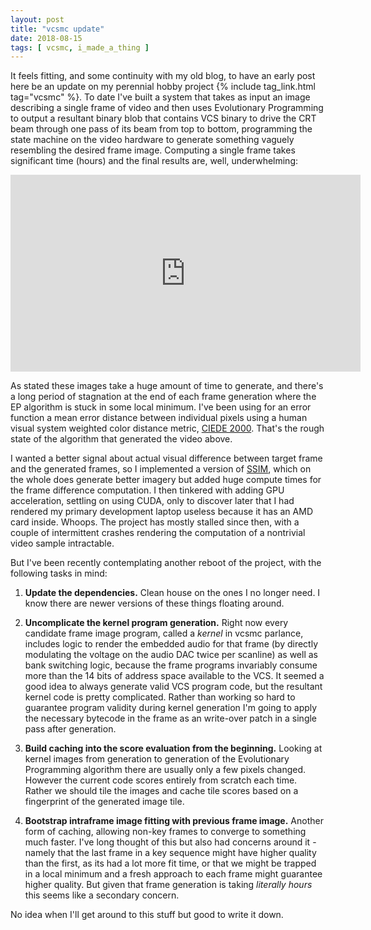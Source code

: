 ```yaml
---
layout: post
title: "vcsmc update"
date: 2018-08-15
tags: [ vcsmc, i_made_a_thing ]
---
```


It feels fitting, and some continuity with my old blog, to have an early post
here be an update on my perennial hobby project
{% include tag_link.html tag="vcsmc" %}. To date I've built a system that takes
as input an image describing a single frame of video and then uses Evolutionary
Programming to output a resultant binary blob that contains VCS binary to drive
the CRT beam through one pass
of its beam from top to bottom, programming the state machine on the video
hardware to generate something vaguely resembling the desired frame image.
Computing a single frame takes significant time (hours) and the final results
are, well, underwhelming:

<iframe width="560" height="315" src="https://www.youtube.com/embed/kehRkaTLLg8" frameborder="0" allow="autoplay; encrypted-media" allowfullscreen></iframe>

As stated these images take a huge amount of time to generate, and there's a long
period of stagnation at the end of each frame generation where the EP algorithm
is stuck in some local minimum. I've been using for an error function a mean
error distance between individual pixels using a human visual system weighted
color distance metric,
[CIEDE 2000](https://en.wikipedia.org/wiki/Color_difference#CIEDE2000). That's
the rough state of the algorithm that generated the video above.

I wanted a better signal about actual visual difference between target frame and
the generated frames, so I implemented a version of
[SSIM](https://en.wikipedia.org/wiki/Structural_similarity), which on the whole
does generate better imagery but added huge compute times for the frame
difference computation. I then tinkered with adding GPU acceleration, settling
on using CUDA, only to discover later that I had rendered my primary development
laptop useless because it has an AMD card inside. Whoops. The project has mostly
stalled since then, with a couple of intermittent crashes rendering the
computation of a nontrivial video sample intractable.

But I've been recently contemplating another reboot of the project, with the
following tasks in mind:

1. **Update the dependencies.** Clean house on the ones I no longer need. I know
there are newer versions of these things floating around.

2. **Uncomplicate the kernel program generation.** Right now every candidate
frame image program, called a *kernel* in vcsmc parlance, includes logic to
render the embedded audio for that frame (by directly modulating the voltage
on the audio DAC twice per scanline) as well as bank switching logic, because
the frame programs invariably consume more than the 14 bits of address space
available to the VCS. It seemed a good idea to always generate valid VCS
program code, but the resultant kernel code is pretty complicated. Rather than
working so hard to guarantee program validity during kernel generation I'm going
to apply the necessary bytecode in the frame as an write-over patch in a single
pass after generation.

3. **Build caching into the score evaluation from the beginning.** Looking at
kernel images from generation to generation of the Evolutionary Programming
algorithm there are usually only a few pixels changed. However the current code
scores entirely from scratch each time. Rather we should tile the images and
cache tile scores based on a fingerprint of the generated image tile.

4.  **Bootstrap intraframe image fitting with previous frame image.** Another
form of caching, allowing non-key frames to converge to something much faster.
I've long thought of this but also had concerns around it - namely that the
last frame in a key sequence might have higher quality than the first, as its
had a lot more fit time, or that we might be trapped in a local minimum and
a fresh approach to each frame might guarantee higher quality. But given that
frame generation is taking *literally hours* this seems like a secondary concern.

No idea when I'll get around to this stuff but good to write it down.
